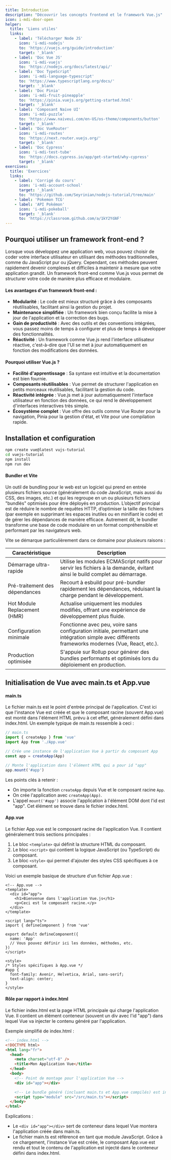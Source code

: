 ```yaml
---
title: Introduction
description: "Découvrir les concepts frontend et le framework Vue.js"
icon: i-mdi-door-open
helper:
  title: 'Liens utiles'
  links:
    - label: 'Télécharger Node JS'
      icon: 'i-mdi-nodejs'
      to: 'https://vuejs.org/guide/introduction'
      target: '_blank'
    - label: 'Doc Vue JS'
      icon: 'i-mdi-vuejs'
      to: 'https://nodejs.org/docs/latest/api/'
    - label: 'Doc TypeScript'
      icon: 'i-mdi-language-typescript'
      to: 'https://www.typescriptlang.org/docs/'
      target: '_blank'
    - label: 'Doc Pinia'
      icon: 'i-mdi-fruit-pineapple'
      to: 'https://pinia.vuejs.org/getting-started.html'
      target: '_blank'
    - label: 'Composant Naive UI'
      icon: 'i-mdi-puzzle'
      to: 'https://www.naiveui.com/en-US/os-theme/components/button'
      target: '_blank'
    - label: 'Doc VueRouter'
      icon: 'i-mdi-routes'
      to: 'https://next.router.vuejs.org/'
      target: '_blank'
    - label: 'Doc Cypress'
      icon: 'i-mdi-test-tube'
      to: 'https://docs.cypress.io/app/get-started/why-cypress'
      target: '_blank'
exercises:
  title: 'Exercices'
  links:
    - label: 'Corrigé du cours'
      icon: 'i-mdi-account-school'
      target: '_blank'
      to: 'https://github.com/Seyrinian/nodejs-tutorial/tree/main'
    - label: 'Pokemon TCG'
    - label: 'API Pokémon'
      icon: 'i-mdi-pokeball'
      target: '_blank'
      to: 'https://classroom.github.com/a/1kY2YdAF'
---
```


## Pourquoi utiliser un framework front-end ?

Lorsque vous développez une application web, vous pouvez choisir de coder votre interface utilisateur en utilisant des méthodes traditionnelles, comme du JavaScript pur ou jQuery. Cependant, ces méthodes peuvent rapidement devenir complexes et difficiles à maintenir à mesure que votre application grandit. Un framework front-end comme Vue.js vous permet de structurer votre code de manière plus efficace et modulaire.

#### Les avantages d'un framework front-end :

- **Modularité** : Le code est mieux structuré grâce à des composants réutilisables, facilitant ainsi la gestion du projet.
- **Maintenance simplifiée** : Un framework bien conçu facilite la mise à jour de l'application et la correction des bugs.
- **Gain de productivité** : Avec des outils et des conventions intégrées, vous passez moins de temps à configurer et plus de temps à développer des fonctionnalités.
- **Réactivité** : Un framework comme Vue.js rend l'interface utilisateur réactive, c'est-à-dire que l'UI se met à jour automatiquement en fonction des modifications des données.

#### Pourquoi utiliser Vue.js ?

- **Facilité d'apprentissage** : Sa syntaxe est intuitive et la documentation est bien fournie.
- **Composants réutilisables** : Vue permet de structurer l'application en petits morceaux réutilisables, facilitant la gestion du code.
- **Réactivité intégrée** : Vue.js met à jour automatiquement l'interface utilisateur en fonction des données, ce qui rend le développement d'interfaces interactives très simple.
- **Écosystème complet** : Vue offre des outils comme Vue Router pour la navigation, Pinia pour la gestion d'état, et Vite pour une compilation rapide.

## Installation et configuration

```sh
npm create vue@latest vujs-tutorial
cd vuejs-tutorial
npm install
npm run dev
```

#### Bundler et Vite

Un outil de bundling pour le web est un logiciel qui prend en entrée plusieurs fichiers source (généralement du code JavaScript, mais aussi du CSS, des images, etc.) et qui les regroupe en un ou plusieurs fichiers "bundlés" optimisés pour être déployés en production. L’objectif principal est de réduire le nombre de requêtes HTTP, d’optimiser la taille des fichiers (par exemple en supprimant les espaces inutiles ou en minifiant le code) et de gérer les dépendances de manière efficace. Autrement dit, le bundler transforme une base de code modulaire en un format compréhensible et performant par les navigateurs web.

Vite se démarque particulièrement dans ce domaine pour plusieurs raisons :

| Caractéristique                | Description                                                                                                                                       |
|--------------------------------|---------------------------------------------------------------------------------------------------------------------------------------------------|
| Démarrage ultra-rapide         | Utilise les modules ECMAScript natifs pour servir les fichiers à la demande, évitant ainsi le build complet au démarrage.                         |
| Pré-traitement des dépendances | Recourt à esbuild pour pré-bundler rapidement les dépendances, réduisant la charge pendant le développement.                                      |
| Hot Module Replacement (HMR)   | Actualise uniquement les modules modifiés, offrant une expérience de développement plus fluide.                                                   |
| Configuration minimale         | Fonctionne avec peu, voire sans configuration initiale, permettant une intégration simple avec différents frameworks modernes (Vue, React, etc.). |
| Production optimisée           | S'appuie sur Rollup pour générer des bundles performants et optimisés lors du déploiement en production.                                          |

## Initialisation de Vue avec main.ts et App.vue

#### main.ts

Le fichier main.ts est le point d'entrée principal de l'application. C'est ici que l'instance Vue est créée et que le composant racine (souvent App.vue) est monté dans l'élément HTML prévu à cet effet, généralement défini dans index.html. Un exemple typique de main.ts ressemble à ceci :

```ts
// main.ts
import { createApp } from 'vue'
import App from './App.vue'

// Crée une instance de l'application Vue à partir du composant App
const app = createApp(App)

// Monte l'application dans l'élément HTML qui a pour id "app"
app.mount('#app')
```

Les points clés à retenir :
- On importe la fonction `createApp` depuis Vue et le composant racine `App`.
- On crée l'application avec `createApp(App)`.
- L'appel `mount('#app')` associe l'application à l'élément DOM dont l'id est "app". Cet élément se trouve dans le fichier index.html.

#### App.vue

Le fichier App.vue est le composant racine de l'application Vue. Il contient généralement trois sections principales :

1. Le bloc `<template>` qui définit la structure HTML du composant.
2. Le bloc `<script>` qui contient la logique JavaScript (ou TypeScript) du composant.
3. Le bloc `<style>` qui permet d'ajouter des styles CSS spécifiques à ce composant.

Voici un exemple basique de structure d'un fichier App.vue :

```vue
<!-- App.vue -->
<template>
  <div id="app">
    <h1>Bienvenue dans l'application Vue.js</h1>
    <p>Ceci est le composant racine.</p>
  </div>
</template>

<script lang="ts">
import { defineComponent } from 'vue'

export default defineComponent({
  name: 'App'
  // Vous pouvez définir ici les données, méthodes, etc.
})
</script>

<style>
/* Styles spécifiques à App.vue */
#app {
  font-family: Avenir, Helvetica, Arial, sans-serif;
  text-align: center;
}
</style>
```

#### Rôle par rapport à index.html

Le fichier index.html est la page HTML principale qui charge l'application Vue. Il contient un élément conteneur (souvent un div avec l'id "app") dans lequel Vue va injecter le contenu généré par l'application.

Exemple simplifié de index.html :

```html
<!-- index.html -->
<!DOCTYPE html>
<html lang="fr">
  <head>
    <meta charset="utf-8" />
    <title>Mon Application Vue</title>
  </head>
  <body>
    <!-- Point de montage pour l'application Vue -->
    <div id="app"></div>

    <!-- Le bundle généré (incluant main.ts et App.vue compilés) est injecté ici par Vite -->
    <script type="module" src="/src/main.ts"></script>
  </body>
</html>
```

Explications :
- Le `<div id="app"></div>` sert de conteneur dans lequel Vue montera l'application créée dans main.ts.
- Le fichier main.ts est référencé en tant que module JavaScript. Grâce à ce chargement, l'instance Vue est créée, le composant App.vue est rendu et tout le contenu de l'application est injecté dans le conteneur défini dans index.html.
